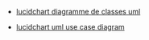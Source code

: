 - [lucidchart diagramme de classes uml](https://www.lucidchart.com/pages/fr/diagramme-de-classes-uml "https://www.lucidchart.com/pages/fr/diagramme-de-classes-uml")

-  [lucidchart uml use case diagram](https://www.lucidchart.com/pages/uml-use-case-diagram "https://www.lucidchart.com/pages/uml-use-case-diagram")


